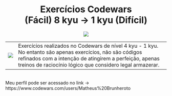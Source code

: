 
<h1 align="center"> 
  Exercícios Codewars
   <br>
  (Fácil) 8 kyu → 1 kyu (Difícil)
</h1>
<p align="center">
<img src="https://www.codewars.com/users/Matheus%20Brunheroto/badges/small" /> 
</p>
<table>
  <tr>
   <td><img src="https://docs.codewars.com/logo.svg"/>


   <td> 
       Exercícios realizados no Codewars de nível 4 kyu - 1 kyu. No entanto são apenas exercícios, não são códigos
       refinados com a intenção de atingirem a perfeição, apenas treinos de raciocínio lógico que considero legal armazerar.
 </tr>
</table>
<br>
Meu perfil pode ser acessado no link -> https://www.codewars.com/users/Matheus%20Brunheroto

